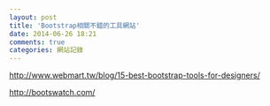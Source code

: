 ```yaml
---
layout: post
title: 'Bootstrap相關不錯的工具網站'
date: 2014-06-26 18:21
comments: true
categories: 網站記錄
---
```

http://www.webmart.tw/blog/15-best-bootstrap-tools-for-designers/

http://bootswatch.com/
